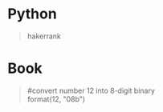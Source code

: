 # Python

> hakerrank

# Book  
> #convert number 12 into 8-digit binary  
> format(12, "08b")  
>
> #

